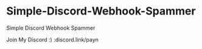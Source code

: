 # Simple-Discord-Webhook-Spammer

Simple Discord Webhook Spammer 

Join My Discord :) :discord.link/payn
